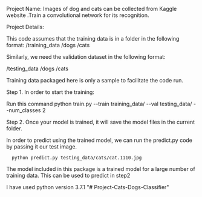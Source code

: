Project Name: Images of dog and cats can be collected from Kaggle website .Train a convolutional network for its recognition.

Project Details:

This code assumes that the training data is in a folder in the following format:
/training_data
     /dogs
     /cats

Similarly, we need the validation dataset in the following format:

/testing_data
     /dogs
     /cats
	 
Training data packaged here is only a sample to facilitate the code run.


Step 1. In order to start the training: 

Run this command
	  python train.py --train training_data/ --val testing_data/ --num_classes 2

Step 2. Once your model is trained, it will save the model files in the current folder. 

In order to predict using the trained model, we can run the predict.py code by passing it our test image. 

      python predict.py testing_data/cats/cat.1110.jpg


The model included in this package is a trained model for a large number of training data. This can be used to predict in step2 

I have used python version 3.7.1
"# Project-Cats-Dogs-Classifier" 
